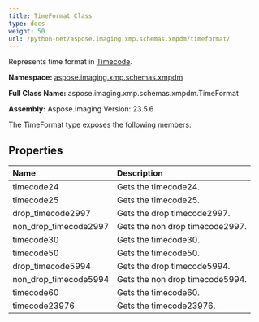 ```yaml
---
title: TimeFormat Class
type: docs
weight: 50
url: /python-net/aspose.imaging.xmp.schemas.xmpdm/timeformat/
---
```


Represents time format in [Timecode](/imaging/python-net/aspose.imaging.xmp.schemas.xmpdm/timecode/).

**Namespace:** [aspose.imaging.xmp.schemas.xmpdm](/imaging/python-net/aspose.imaging.xmp.schemas.xmpdm/)

**Full Class Name:** aspose.imaging.xmp.schemas.xmpdm.TimeFormat

**Assembly:**  Aspose.Imaging Version: 23.5.6

The TimeFormat type exposes the following members:
## **Properties**
|**Name**|**Description**|
| :- | :- |
|timecode24|Gets the timecode24.|
|timecode25|Gets the timecode25.|
|drop_timecode2997|Gets the drop timecode2997.|
|non_drop_timecode2997|Gets the non drop timecode2997.|
|timecode30|Gets the timecode30.|
|timecode50|Gets the timecode50.|
|drop_timecode5994|Gets the drop timecode5994.|
|non_drop_timecode5994|Gets the non drop timecode5994.|
|timecode60|Gets the timecode60.|
|timecode23976|Gets the timecode23976.|
